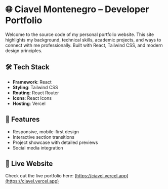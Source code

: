# 🌐 Ciavel Montenegro – Developer Portfolio

Welcome to the source code of my personal portfolio website. This site highlights my background, technical skills, academic projects, and ways to connect with me professionally. Built with React, Tailwind CSS, and modern design principles.

## 🛠️ Tech Stack

- **Framework**: React
- **Styling**: Tailwind CSS
- **Routing**: React Router
- **Icons**: React Icons
- **Hosting**: Vercel

## 📁 Features

- Responsive, mobile-first design
- Interactive section transitions
- Project showcase with detailed previews
- Social media integration

## 🔗 Live Website

Check out the live portfolio here: [https://ciavel.vercel.app](https://ciavel.vercel.app)
